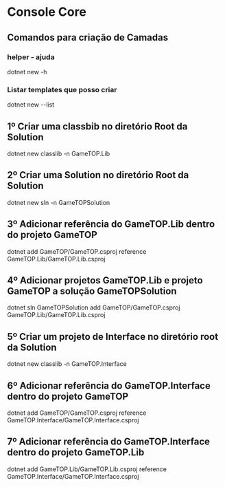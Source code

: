 # Console Core 

## Comandos para criação de Camadas
### helper - ajuda
dotnet new -h
### Listar templates que posso criar
dotnet new --list

## 1º Criar uma classbib no diretório Root da Solution
dotnet new classlib -n GameTOP.Lib 

## 2º Criar uma Solution no diretório Root da Solution
dotnet new sln -n GameTOPSolution

## 3º Adicionar referência do GameTOP.Lib dentro do projeto GameTOP
dotnet add GameTOP/GameTOP.csproj reference GameTOP.Lib/GameTOP.Lib.csproj


## 4º Adicionar projetos GameTOP.Lib e projeto GameTOP a solução GameTOPSolution
dotnet sln GameTOPSolution add GameTOP/GameTOP.csproj GameTOP.Lib/GameTOP.Lib.csproj

## 5º Criar um projeto de Interface no diretório root da Solution
dotnet new classlib -n GameTOP.Interface

## 6º Adicionar referência do GameTOP.Interface dentro do projeto GameTOP
dotnet add GameTOP/GameTOP.csproj reference GameTOP.Interface/GameTOP.Interface.csproj


## 7º Adicionar referência do GameTOP.Interface dentro do projeto GameTOP.Lib
dotnet add GameTOP.Lib/GameTOP.Lib.csproj reference GameTOP.Interface/GameTOP.Interface.csproj


